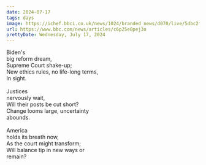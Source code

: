 ```yaml
---
date: 2024-07-17
tags: days
image: https://ichef.bbci.co.uk/news/1024/branded_news/d070/live/5dbc2f80-43cf-11ef-94fa-2d00890fb88d.jpg
url: https://www.bbc.com/news/articles/c6p25e0pej3o
prettyDate: Wednesday, July 17, 2024
---
```

Biden's<br>big reform dream,<br>Supreme Court shake-up;<br>New ethics rules, no life-long terms,<br>In sight.<br><br>Justices<br>nervously wait,<br>Will their posts be cut short?<br>Change looms large, uncertainty<br>abounds.<br><br>America<br>holds its breath now,<br>As the court might transform;<br>Will balance tip in new ways or<br>remain?